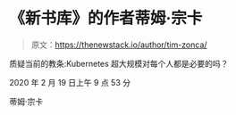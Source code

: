 # 《新书库》的作者蒂姆·宗卡

> 原文：<https://thenewstack.io/author/tim-zonca/>

质疑当前的教条:Kubernetes 超大规模对每个人都是必要的吗？

2020 年 2 月 19 日上午 9 点 53 分

蒂姆·宗卡